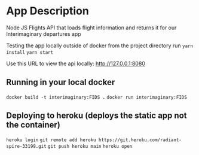 # App Description

Node JS Flights API that loads flight information and returns it for our Interimaginary departures app

Testing the app locally outside of docker from the project directory run
`yarn install`
`yarn start`

Use this URL to view the api locally:
<http://127.0.0.1:8080>

## Running in your local docker

`docker build -t interimaginary:FIDS .`
`docker run interimaginary:FIDS`

## Deploying to heroku (deploys the static app not the container)

`heroku login`
`git remote add heroku https://git.heroku.com/radiant-spire-33199.git`
`git push heroku main`
`heroku open`